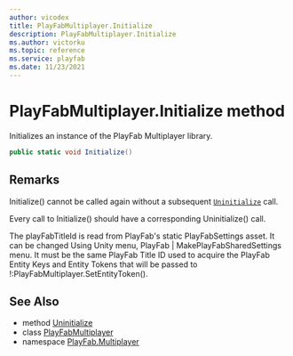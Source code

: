 ```yaml
---
author: vicodex
title: PlayFabMultiplayer.Initialize
description: PlayFabMultiplayer.Initialize
ms.author: victorku
ms.topic: reference
ms.service: playfab
ms.date: 11/23/2021
---
```


# PlayFabMultiplayer.Initialize method

Initializes an instance of the PlayFab Multiplayer library.

```csharp
public static void Initialize()
```

## Remarks

Initialize() cannot be called again without a subsequent [`Uninitialize`](./Uninitialize.md) call.

Every call to Initialize() should have a corresponding Uninitialize() call.

The playFabTitleId is read from PlayFab's static PlayFabSettings asset. It can be changed Using Unity menu, PlayFab &#x7C; MakePlayFabSharedSettings menu. It must be the same PlayFab Title ID used to acquire the PlayFab Entity Keys and Entity Tokens that will be passed to !:PlayFabMultiplayer.SetEntityToken().

## See Also

* method [Uninitialize](./Uninitialize.md)
* class [PlayFabMultiplayer](../PlayFabMultiplayer.md)
* namespace [PlayFab.Multiplayer](../../PlayFabMultiplayerSDK.md)

